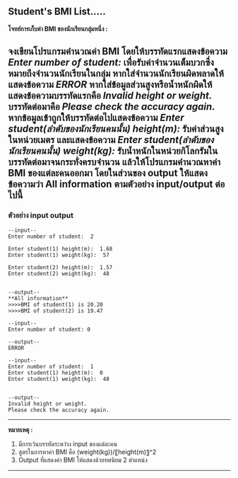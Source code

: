 ## Student's BMI List.....

**โจทย์การเก็บค่า  BMI ของนักเรียนกลุ่มหนึ่ง  :**

จงเขียนโปรแกรมคำนวณค่า BMI โดยให้บรรทัดแรกแสดงข้อความ *Enter number of student:*  เพื่อรับค่าจำนวนเต็มบวกซึ่งหมายถึงจำนวนนักเรียนในกลุ่ม หากใส่จำนวนนักเรียนผิดพลาดให้แสดงข้อความ *ERROR* หากใส่ข้อมูลส่วนสูงหรือน้ำหนักผิดให้แสดงข้อความบรรทัดแรกคือ *Invalid height or weight.* บรรทัดต่อมาคือ *Please check the accuracy again.*  หากข้อมูลเข้าถูกให้บรรทัดต่อไปแสดงข้อความ *Enter student(ลำดับของนักเรียนคนนั้น) height(m):* รับค่าส่วนสูงในหน่วยเมตร และแสดงข้อความ *Enter student(ลำดับของนักเรียนคนนั้น) weight(kg):*  รับน้ำหนักในหน่วยกิโลกรัมในบรรทัดต่อมาจนกระทั่งครบจำนวน แล้วให้โปรแกรมคำนวณหาค่า BMI ของแต่ละคนออกมา โดยในส่วนของ output ให้แสดงข้อความว่า ****All information**** ตามตัวอย่าง input/output ต่อไปนี้
---

### **ตัวอย่าง** **input** **output**
```
--input--
Enter number of student:  2

Enter student(1) height(m):  1.68
Enter student(1) weight(kg):  57

Enter student(2) height(m):  1.57
Enter student(2) weight(kg):  48

    
--output--
**All information**
>>>>BMI of student(1) is 20.20 
>>>>BMI of student(2) is 19.47

```

```
--input--
Enter number of student: 0
    
--output--
ERROR
```

```
--input--
Enter number of student:  1
Enter student(1) height(m):  0
Enter student(1) weight(kg):  48

    
--output--
Invalid height or weight.
Please check the accuracy again.
```
---
**หมายเหตุ :**
1. มีการเว้นบรรทัดระหว่าง input  ของแต่ละคน
2. สูตรในการหาค่า BMI  คือ  (weight(kg))/〖height(m)〗^2 
3. Output  ที่แสดงค่า BMI ให้แสดงด้วยทศนิยม 2 ตำแหน่ง
---


